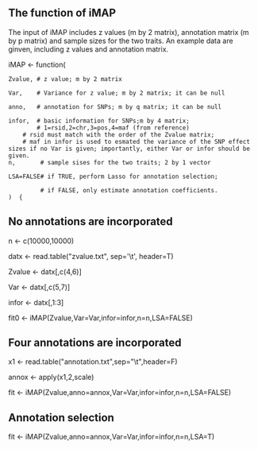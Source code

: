 
## The function of iMAP
The input of iMAP includes z values (m by 2 matrix), annotation matrix (m by p matrix) and sample sizes for the two traits. An example data are ginven, including z values and annotation matrix. 

iMAP <- function(

	Zvalue, # z value; m by 2 matrix
	
	Var,    # Variance for z value; m by 2 matrix; it can be null
	
	anno,   # annotation for SNPs; m by q matrix; it can be null
	
	infor,  # basic information for SNPs;m by 4 matrix; 
	        # 1=rsid,2=chr,3=pos,4=maf (from reference) 
		# rsid must match with the order of the Zvalue matrix;
		# maf in infor is used to esmated the variance of the SNP effect sizes if no Var is given; importantly, either Var or infor should be given.
	n,       # sample sises for the two traits; 2 by 1 vector
	
	LSA=FALSE# if TRUE, perform Lasso for annotation selection;
	
	         # if FALSE, only estimate annotation coefficients.
	)  {

## No annotations are incorporated
n <-  c(10000,10000)
 
datx <-  read.table("zvalue.txt", sep='\t', header=T)

Zvalue <-  datx[,c(4,6)]

Var    <-  datx[,c(5,7)]

infor  <-  datx[,1:3]

fit0    <-  iMAP(Zvalue,Var=Var,infor=infor,n=n,LSA=FALSE)

## Four annotations are incorporated

x1  <- read.table("annotation.txt",sep="\t",header=F)

annox <- apply(x1,2,scale)

fit <- iMAP(Zvalue,anno=annox,Var=Var,infor=infor,n=n,LSA=FALSE)

## Annotation selection
fit <- iMAP(Zvalue,anno=annox,Var=Var,infor=infor,n=n,LSA=T)


